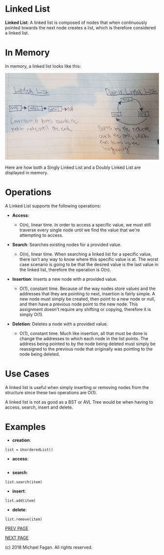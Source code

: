 # Linked List

**Linked List**: A linked list is composed of nodes that when continuously pointed towards the next node creates a list, which is therefore considered a linked list.

# In Memory

In memory, a linked list looks like this:

![Image of Linked List in Memory](images/linkedlist_memory.jpg)

Here are how both a Singly Linked List and a Doubly Linked List are displayed in memory.

# Operations

A Linked List supports the following operations:

* **Access**:
  * O(n), linear time. In order to access a specific value, we must still traverse every single node until we find the value that we're attempting to access.

* **Search**: Searches existing nodes for a provided value.
  * O(n), linear time. When searching a linked list for a specific value, there isn't any way to know where this specific value is at. The worst case scenario is going to be that the desired value is the last value in the linked list, therefore the operation is O(n).

* **Insertion**: Inserts a new node with a provided value.
  * O(1), constant time. Because of the way nodes store values and the addresses that they are pointing to next, insertion is fairly simple. A new node must simply be created, then point to a new node or null, and then have a previous node point to the new node. This assignment doesn't require any shifting or copying, therefore it is simply O(1).

* **Deletion**: Deletes a node with a provided value.
  * O(1), constant time. Much like insertion, all that must be done is change the addresses to which each node in the list points. The address being pointed to by the node being deleted must simply be reassigned to the previous node that originally was pointing to the node being deleted.

# Use Cases


A linked list is useful when simply inserting or removing nodes from the structure since these two operations are O(1).

A linked list is not as good as a BST or AVL Tree would be when having to access, search, insert and delete.

# Examples

* **creation**:

~~~
list = UnorderedList()
~~~

* **access**:

~~~

~~~

* **search**:

~~~
list.search(item)
~~~

* **insert**:

~~~
list.add(item)
~~~

* **delete**:

~~~
list.remove(item)
~~~

[PREV PAGE](stack.md)

[NEXT PAGE](set.md)

(c) 2018 Michael Fagan. All rights reserved.
